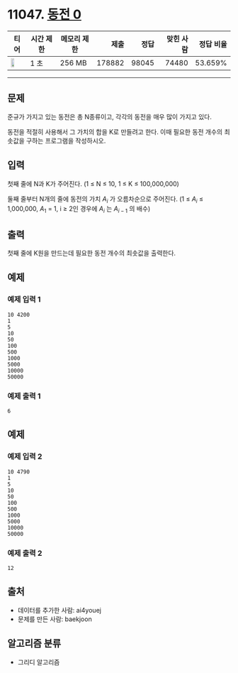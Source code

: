 # 11047. [동전 0](https://www.acmicpc.net/problem/11047)

| 티어 | 시간 제한 | 메모리 제한 | 제출 | 정답 | 맞힌 사람 | 정답 비율 |
|---|---|---|---:|---:|---:|---:|
| <img src="https://static.solved.ac/tier_small/7.svg" width="50%" /> | 1 초 | 256 MB | 178882 | 98045 | 74480 | 53.659% |

---

## 문제

준규가 가지고 있는 동전은 총 N종류이고, 각각의 동전을 매우 많이 가지고 있다.

동전을 적절히 사용해서 그 가치의 합을 K로 만들려고 한다. 이때 필요한 동전 개수의 최솟값을 구하는 프로그램을 작성하시오.

## 입력

첫째 줄에 N과 K가 주어진다. (1 ≤ N ≤ 10, 1 ≤ K ≤ 100,000,000)

둘째 줄부터 N개의 줄에 동전의 가치 $A_{i}$
가 오름차순으로 주어진다. (1 ≤ $A_{i}$
≤ 1,000,000, $A_{1}$ = 1, i ≥ 2인 경우에 $A_{i}$
는 $A_{i-1}$
의 배수)

## 출력

첫째 줄에 K원을 만드는데 필요한 동전 개수의 최솟값을 출력한다.

## 예제

### 예제 입력 1

```
10 4200
1
5
10
50
100
500
1000
5000
10000
50000
```

### 예제 출력 1

```
6
```

## 예제

### 예제 입력 2

```
10 4790
1
5
10
50
100
500
1000
5000
10000
50000
```

### 예제 출력 2

```
12
```

## 출처

- 데이터를 추가한 사람: ai4youej
- 문제를 만든 사람: baekjoon

## 알고리즘 분류

- 그리디 알고리즘

